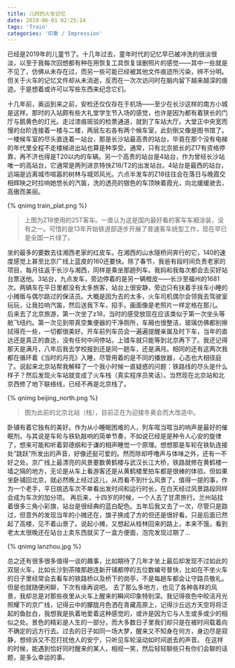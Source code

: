 ```yaml
---
title: 儿时的火车记忆
date: 2019-06-01 02:25:14
tags: 'Train'
categories: '印象 / Impression'
---
```



已经是2019年的儿童节了。十几年过去，童年时代的记忆早已被冲洗的很淡很淡，以至于我每次回想都有种在用恢复工具恢复误删照片的感觉——其中一些就是不见了，仿佛从未存在过，而另一些可能已经被其他文件痕迹所污染，辨不分明。但关于火车的记忆文件却从未消逝，反而在一次次访问时在脑内留下越来越深的痕迹。于是想着或许可以写些东西来纪念它们。

<escape><!-- more --></escape>

十几年前，奥运到来之前，安检还仅仅存在于机场——至少在长沙这样的南方小城是这样。那时的入站颇有些大礼堂学生节入场的感觉，也许是因为都有着狭长的门厅与鹅黄色的灯光。走过漆痕斑驳的检票通道，就到了车站大厅。大堂正中央宽而慢的台阶连接着一楼与二楼，两层左右各有两个候车室，此刻倒又像是图书馆了。一楼候车室的尽头直连着一站台，那是长沙站最高贵的站台，毕竟在那个没有电梯的年代里全程不走楼梯进出站也算是种享受。通常，只有北京抵长的Z17有资格停靠，再不济也得是T20以内的车辆。另一个高贵的站台是4站台，作为曾经长沙站唯一的高站台，它通常是两列进京特快Z18/T2的出发站台。4站台是最西的站台，远端是远离城市喧嚣的树林与城郊风光。六点半发车的Z18往往会在落日与晚霞交相辉映之时拉响她悠长的汽笛，洗的透亮的银色的车顶映着霞光，向北缓缓驶去，高傲而美丽。

{% qnimg train_plat.png %}
> 上图为Z18使用的25T客车。一直认为这是国内最好看的客车车厢涂装，没有之一。可惜的是13年开始铁道部逐步开展了普速客车统型工作，现在早已是全国一片绿了。

坐的最多的要数去往湘西老家的红皮车。在湘西的山水隧桥间奔行的它，140的速度感觉上甚至比京广线上蓝皮的160还要快。除了春节，我爸有段时间负责老家的项目，每月往返于长沙与湘西，同样是乘坐那趟列车。我妈和我每次都会去买好站台票送他。3站台，九点发车，旁边停着的是另一辆橙皮——长沙至福州的1681次。两辆车在平日里都没有太多旅客，站台上很安静，旁边只有扶着手扶车小睡的小摊贩与偶尔路过的保洁员。大概是因为去的太多，火车司机偶尔会领我去驾驶室玩玩，让我拉响汽笛，然后送我下车，招手。画面像是老照片一样定格在那儿。
后来去了北京旅游，第一次坐了z18，当时的感受放现在应该类似于第一次坐头等舱飞纽约。第一次见到带真空集便器的干净厕所，车厢也很整洁，玻璃仿佛都别擦拭得亮一些，一切都很美好。开车前列车员会一遍遍提醒亲属及时下车，当年的直达还是真正的直达，没有任何中间停站，上错车就只能等到北京再下了。我还记得那天是满月，八年后我去学校报到还是同一趟车，还是满月。相同的还有这两次我都在循环着《当时的月亮》入睡，尽管用着的是不同的播放器，心态也大相径庭了。说起来北京站帮我解释了一个我小时候一直疑惑的问题：铁路线的尽头是什么样子？然后发现火车站就变成了火车栈（真实程序员笑话）。当然现在北京站和北京西修了地下联络线，已经不再是北京栈了。

{% qnimg beijing_north.png %}

> 图为此前的北京北站（栈），目前正在为迎接冬奥会而大改造中。

卧铺有着它独有的美好。作为从小睡眠困难的人，列车哐当哐当的响声是最好的催眠剂。与其说是车轮与铁轨敲响的简单节奏，不如说已经是是种令人心安的旋律了，想来可能和听着郭德纲和于谦的相声睡觉一个原理。想想那是车轮在铁轨连接处”跳跃”所发出的声音，好像还挺可爱的。然而除却呼噜声与体味之外，还有一不好之处。京广线上最漂亮的风景要数黄鹤楼与武汉长江大桥，铁路就修在黄鹤楼一墙之隔的地方，无论是从车上看游客还是从黄鹤楼里拍车都是很棒的体验。但如果坐卧铺回北京，就必然晚上经过这儿，从而看不到什么风景了。值得一提的事，作为一个老手，平日挑选车次不单看出发时间和运行时长，在白天经过风景路段同样会成为车次的加分项。
再后来，十四岁的时候，一个人去了甘肃旅行。兰州站挂着很多三角小彩旗，站台是很经典的蓝白配色。五年后我又去了一次，尽管只是路过，但意外的发现当年的小摊还在，旗子换成了方的但还是很好看。只是后面已然起了高楼，见不着山景了。说起小摊，又想起从桂林回来的路上，本来不饿，看到老太太很晚还在站台上卖东西就买了一盒方便面，泡完发现过期了...

{% qnimg lanzhou.jpg %}

总之还有很多很多值得一谈的趣事，比如期待了几年才坐上最后却发现不过如此的双层火车，比如长沙到茶陵那趟连新开铺都停的五位数编号普快，比如在不坐火车的日子里经常会去看车的铁路桥以及桥下的岗亭，不是每趟车都会让守路员敬礼。但是也就随便闲聊，下次有缘再说吧。
去了那么多地方，也见了各种各样的风景，我却总是对那些夜里从火车上醒来的瞬间印象特别深。我记得夜色中皎洁月光照耀下的京广线，记得云中的朦胧月色洒在青藏高原上，记得沙丘远方天空将将泛起的鱼肚白，我想我是执着地爱着这种感觉的，或许是因为它与人生或多或少的相似之处。景色的精彩是人生的一部分，而大多数日子里我们却只是在被时间载着向不确定的远方行去。过去的日子如同一场大梦，醒来又不知身在何方，身边尽是寂静，想倾诉又不忍打扰他人的安宁，只听见车轮滚动如时间逝去的声音。
在这样的时候，能遇到恰好同时醒来的某人，相视一笑，然后轻轻聊些只有你们会聊的话题，是多么幸运的事。
